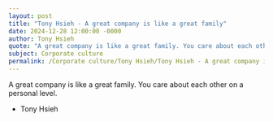 ```yaml
---
layout: post
title: "Tony Hsieh - A great company is like a great family"
date: 2024-12-28 12:00:00 -0000
author: Tony Hsieh
quote: "A great company is like a great family. You care about each other on a personal level."
subject: Corporate culture
permalink: /Corporate culture/Tony Hsieh/Tony Hsieh - A great company is like a great family
---
```


A great company is like a great family. You care about each other on a personal level.

- Tony Hsieh
